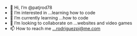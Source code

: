 - 👋 Hi, I’m @patjrod78
- 👀 I’m interested in ...learning how to code
- 🌱 I’m currently learning ...how to code
- 💞️ I’m looking to collaborate on ...websites and video games
- 📫 How to reach me ...rodriguezpj@me.com

<!---
patjrod78/patjrod78 is a ✨ special ✨ repository because its `README.md` (this file) appears on your GitHub profile.
You can click the Preview link to take a look at your changes.
--->
